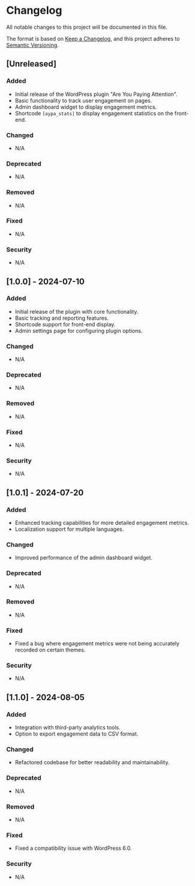 # Changelog

All notable changes to this project will be documented in this file.

The format is based on [Keep a Changelog](https://keepachangelog.com/en/1.0.0/), and this project adheres to [Semantic Versioning](https://semver.org/spec/v2.0.0.html).

## [Unreleased]

### Added
- Initial release of the WordPress plugin "Are You Paying Attention".
- Basic functionality to track user engagement on pages.
- Admin dashboard widget to display engagement metrics.
- Shortcode `[aypa_stats]` to display engagement statistics on the front-end.

### Changed
- N/A

### Deprecated
- N/A

### Removed
- N/A

### Fixed
- N/A

### Security
- N/A

## [1.0.0] - 2024-07-10

### Added
- Initial release of the plugin with core functionality.
- Basic tracking and reporting features.
- Shortcode support for front-end display.
- Admin settings page for configuring plugin options.

### Changed
- N/A

### Deprecated
- N/A

### Removed
- N/A

### Fixed
- N/A

### Security
- N/A

## [1.0.1] - 2024-07-20

### Added
- Enhanced tracking capabilities for more detailed engagement metrics.
- Localization support for multiple languages.

### Changed
- Improved performance of the admin dashboard widget.

### Deprecated
- N/A

### Removed
- N/A

### Fixed
- Fixed a bug where engagement metrics were not being accurately recorded on certain themes.

### Security
- N/A

## [1.1.0] - 2024-08-05

### Added
- Integration with third-party analytics tools.
- Option to export engagement data to CSV format.

### Changed
- Refactored codebase for better readability and maintainability.

### Deprecated
- N/A

### Removed
- N/A

### Fixed
- Fixed a compatibility issue with WordPress 6.0.

### Security
- N/A

